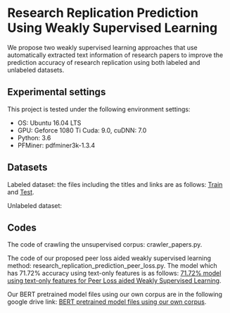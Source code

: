 # Research Replication Prediction Using Weakly Supervised Learning

We propose two weakly supervised learning approaches that use automatically extracted text information of research papers to improve the prediction accuracy of research replication using both labeled and unlabeled datasets. 

## Experimental settings

This project is tested under the following environment settings:
- OS: Ubuntu 16.04 LTS
- GPU: Geforce 1080 Ti Cuda: 9.0, cuDNN: 7.0
- Python: 3.6
- PFMiner: pdfminer3k-1.3.4

## Datasets

Labeled dataset: the files including the titles and links are as follows: [Train](https://drive.google.com/file/d/1x1pEiYUz8fErGYg0LUc94BLirq_IDc9j/view?usp=sharing) and [Test](https://drive.google.com/file/d/1YMX_Fa3Of0yt7EKZZGKWm1JBAwp3oY71/view?usp=sharing).

Unlabeled dataset: 

## Codes

The code of crawling the unsupervised corpus: crawler_papers.py.

The code of our proposed peer loss aided weakly supervised learning method: research_replication_prediction_peer_loss.py. The model which has 71.72% accuracy using text-only features is as follows: [71.72% model using text-only features for Peer Loss aided Weakly Supervised Learning](https://drive.google.com/file/d/1EMWTaC0KQHBwupVQ03d7VTpwQXwK83Ca/view?usp=sharing).

Our BERT pretrained model files using our own corpus are in the following google drive link:
[BERT pretrained model files using our own corpus](https://drive.google.com/file/d/1Wu_hp2OWe9y0Zwt9h2PdBDO6dzDvhzue/view?usp=sharing).
